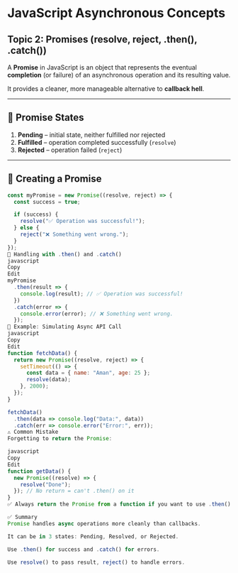 # JavaScript Asynchronous Concepts  

## Topic 2: Promises (resolve, reject, .then(), .catch())

A **Promise** in JavaScript is an object that represents the eventual **completion** (or failure) of an asynchronous operation and its resulting value.

It provides a cleaner, more manageable alternative to **callback hell**.

---

## 🔹 Promise States

1. **Pending** – initial state, neither fulfilled nor rejected  
2. **Fulfilled** – operation completed successfully (`resolve`)  
3. **Rejected** – operation failed (`reject`)

---

## 🔧 Creating a Promise

```javascript
const myPromise = new Promise((resolve, reject) => {
  const success = true;

  if (success) {
    resolve("✅ Operation was successful!");
  } else {
    reject("❌ Something went wrong.");
  }
});
🔧 Handling with .then() and .catch()
javascript
Copy
Edit
myPromise
  .then(result => {
    console.log(result); // ✅ Operation was successful!
  })
  .catch(error => {
    console.error(error); // ❌ Something went wrong.
  });
🔧 Example: Simulating Async API Call
javascript
Copy
Edit
function fetchData() {
  return new Promise((resolve, reject) => {
    setTimeout(() => {
      const data = { name: "Aman", age: 25 };
      resolve(data);
    }, 2000);
  });
}

fetchData()
  .then(data => console.log("Data:", data))
  .catch(err => console.error("Error:", err));
⚠️ Common Mistake
Forgetting to return the Promise:

javascript
Copy
Edit
function getData() {
  new Promise((resolve) => {
    resolve("Done");
  }); // No return = can't .then() on it
}
✅ Always return the Promise from a function if you want to use .then() or await.

✅ Summary
Promise handles async operations more cleanly than callbacks.

It can be in 3 states: Pending, Resolved, or Rejected.

Use .then() for success and .catch() for errors.

Use resolve() to pass result, reject() to handle errors.

